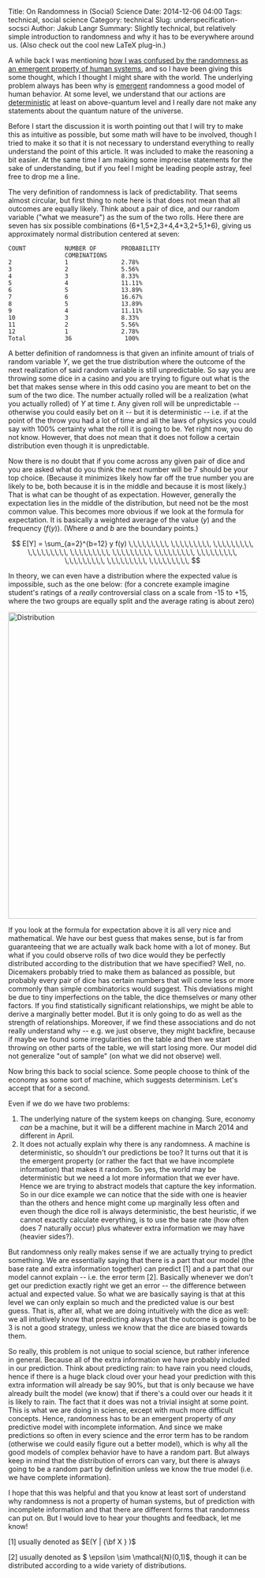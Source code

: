 Title: On Randomness in (Social) Science
Date: 2014-12-06 04:00
Tags: technical, social science
Category: technical
Slug: underspecification-socsci
Author: Jakub Langr
Summary: Slightly technical, but relatively simple introduction to randomness and why it has to be everywhere around us. (Also check out the cool new LaTeX plug-in.)

A while back I was mentioning [how I was confused by the randomness as an emergent property of human systems](/hello-world.html), and so I have been giving this some thought, which I thought I might share with the world. The underlying problem always has been why is [emergent](http://plato.stanford.edu/entries/properties-emergent/) randomness a good model of human behavior. At some level, we understand that our actions are [deterministic](http://en.wikipedia.org/wiki/Determinism) at least on above-quantum level and I really dare not make any statements about the quantum nature of the universe. 

Before I start the discussion it is worth pointing out that I will try to make this as intuitive as possible, but some math will have to be involved, though I tried to make it so that it is not necessary to understand everything to really understand the point of this article. It was included to make the reasoning a bit easier. At the same time I am making some imprecise statements for the sake of understanding, but if you feel I might be leading people astray, feel free to drop me a line.

The very definition of randomness is lack of predictability. That seems almost circular, but first thing to note here is that does not mean that all outcomes are equally likely. Think about a pair of dice, and our random variable ("what we measure") as the sum of the two rolls. Here there are seven has six possible combinations (6+1,5+2,3+4,4+3,2+5,1+6), giving us approximately normal distribution centered at seven:

```
COUNT           NUMBER OF       PROBABILITY
				COMBINATIONS    
2               1               2.78%
3               2               5.56%
4               3               8.33%
5               4               11.11%
6               5               13.89%
7               6               16.67%
8               5               13.89%
9               4               11.11%
10              3               8.33%
11              2               5.56%
12              1               2.78%
Total           36               100%
```

A better definition of randomness is that given an infinite amount of trials of random variable $Y$, we get the true distribution where the outcome of the next realization of said random variable is still unpredictable. So say you are throwing some dice in a casino and you are trying to figure out what is the bet that makes sense where in this odd casino you are meant to bet on the sum of the two dice. The number actually rolled will be a realization  (what you actually rolled) of $Y$ at time $t$. Any given roll will be unpredictable -- otherwise you could easily bet on it -- but it is deterministic -- i.e. if at the point of the throw you had a lot of time and all the laws of physics you could say with 100% certainty what the roll it is going to be. Yet right now, you do not know. However, that does not mean that it does not follow a certain distribution even though it is unpredictable. 

Now there is no doubt that if you come across any given pair of dice and you are asked what do you think the next number will be 7 should be your top choice. (Because it minimizes likely how far off the true number you are likely to be, both because it is in the middle and because it is most likely.) That is what can be thought of as expectation. However, generally the expectation lies in the middle of the distribution, but need not be the most common value. This becomes more obvious if we look at the formula for expectation. It is basically a weighted average of the value ($y$) and the frequency ($f(y)$). (Where $a$ and $b$ are the boundary points.)

$$
E[Y] = \sum_{a=2}^{b=12} y f(y) \,\,\,\,\,\,\,\,\, \,\,\,\,\,\,\,\,\, \,\,\,\,\,\,\,\,\, \,\,\,\,\,\,\,\,\,  \,\,\,\,\,\,\,\,\,
\,\,\,\,\,\,\,\,\, \,\,\,\,\,\,\,\,\, \,\,\,\,\,\,\,\,\, \,\,\,\,\,\,\,\,\, \,\,\,\,\,\,\,\,\, \,\,\,\,\,\,\,\,\,
$$

In theory, we can even have a distribution where the expected value is impossible, such as the one below: (for a concrete example imagine student's ratings of a _really_ controversial class on a scale from -15 to +15, where the two groups are equally split and the average rating is about zero)

<img src="https://dl.dropboxusercontent.com/u/30848031/blog/download.png" alt="Distribution" align="center" style="width: 620px;"/>


If you look at the formula for expectation above it is all very nice and mathematical. We have our best guess that makes sense, but is far from guaranteeing that we are actually walk back home with a lot of money. But what if you could observe rolls of two dice would they be perfectly distributed according to the distribution that we have specified? Well, no. Dicemakers probably tried to make them as balanced as possible, but probably every pair of dice has certain numbers that will come less or more commonly than simple combinatorics would suggest. This deviations might be due to tiny imperfections on the table, the dice themselves or many other factors. If you find statistically significant relationships, we might be able to derive a marginally better model. But it is only going to do as well as the strength of relationships. Moreover, if we find these associations and do not really understand why -- e.g. we just observe, they might backfire, because if maybe we found some irregularities on the table and then we start throwing on other parts of the table, we will start losing more. Our model did not generalize "out of sample" (on what we did not observe) well.

Now bring this back to social science. Some people choose to think of the economy as some sort of machine, which suggests determinism. Let's accept that for a second. 

Even if we do we have two problems: 

1. The underlying nature of the system keeps on changing. Sure, economy _can_ be a machine, but it will be a different machine in March 2014 and different in April. 
2. It does not actually explain why there is any randomness. A machine is deterministic, so shouldn't our predictions be too? It turns out that it is the emergent property (or rather the fact that we have incomplete information) that makes it random. So yes, the world may be deterministic but we need a lot more information that we ever have. Hence we are trying to abstract models that capture the key information. So in our dice example we can notice that the side with one is heavier than the others and hence might come up marginally less often and even though the dice roll is always deterministic, the best heuristic, if we cannot exactly calculate everything, is to use the base rate (how often does 7 naturally occur) plus whatever extra information we may have (heavier sides?).

But randomness only really makes sense if we are actually trying to predict something. We are essentially saying that there is a part that our model (the base rate and extra information together) can predict [1] and a part that our model cannot explain -- i.e. the error term [2]. Basically whenever we don't get our prediction exactly right we get an error -- the difference between actual and expected value. So what we are basically saying is that at this level we can only explain so much and the predicted value is our best guess. That is, after all, what we are doing intuitively with the dice as well: we all intuitively know that predicting always that the outcome is going to be 3 is not a good strategy, unless we know that the dice are biased towards them.

So really, this problem is not unique to social science, but rather inference in general. Because all of the extra information we have probably included in our prediction. Think about predicting rain: to have rain you need clouds, hence if there is a huge black cloud over your head your prediction with this extra information will already be say 90%, but that is only because we have already built the model (we know) that if there's a could over our heads it it is likely to rain. The fact that it does was not a trivial insight at some point. This is what we are doing in science, except with much more difficult concepts. Hence, randomness has to be an emergent property of _any_ predictive model with incomplete information. And since we make predictions so often in every science and the error term has to be random (otherwise we could easily figure out a better model), which is why all the good models of complex behavior have to have a random part. But always keep in mind that the distribution of errors can vary, but there is always going to be a random part by definition unless we know the true model (i.e. we have complete information).

I hope that this was helpful and that you know at least sort of understand why randomness is not a property of human systems, but of prediction with incomplete information and that there are different forms that randomness can put on. But I would love to hear your thoughts and feedback, let me know!

[1] usually denoted as $E(Y | {\bf X } )$

[2] usually denoted as $ \epsilon \sim \mathcal{N}(0,1)$, though it can be distributed according to a wide variety of distributions.